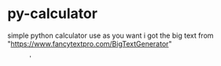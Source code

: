 # py-calculator
simple python calculator
use as you want i got the big text from "https://www.fancytextpro.com/BigTextGenerator"


          '
         
